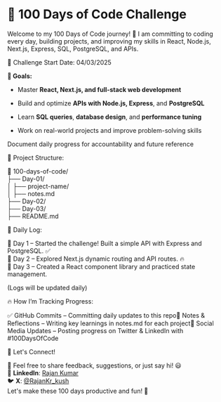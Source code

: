 
# 🚀 100 Days of Code Challenge
 Welcome to my 100 Days of Code journey! 🎯 I am committing to coding every day, building projects, and improving my skills in React, Node.js, Next.js, Express, SQL, PostgreSQL, and APIs.

📅 Challenge Start Date: 04/03/2025

**🎯 Goals:**

- Master **React, Next.js, and full-stack web development**

- Build and optimize **APIs with Node.js, Express**, and **PostgreSQL**

- Learn **SQL queries**, **database design**, and **performance tuning**

- Work on real-world projects and improve problem-solving skills

Document daily progress for accountability and future reference

📂 Project Structure:

📁 100-days-of-code/  
        ├── Day-01/  
        │   ├── project-name/  
        │   ├── notes.md  
        ├── Day-02/  
        ├── Day-03/  
        ├── README.md

📜 Daily Log:

📅 Day 1 – Started the challenge! Built a simple API with Express and PostgreSQL. ✅  
📅 Day 2 – Explored Next.js dynamic routing and API routes. 🔥  
📅 Day 3 – Created a React component library and practiced state management.

(Logs will be updated daily)

🔥 How I’m Tracking Progress:

✅ GitHub Commits – Committing daily updates to this repo📝 Notes & Reflections – Writing key learnings in notes.md for each project📢 Social Media Updates – Posting progress on Twitter & LinkedIn with #100DaysOfCode

🚀 Let's Connect!

💬 Feel free to share feedback, suggestions, or just say hi! 😃  
🔗 **LinkedIn**: [Rajan Kumar](www.linkedin.com/in/rajankumar-kush )  
🐦 **X**: [@RajanKr_kush](https://x.com/RajanKr_kush)  
Let's make these 100 days productive and fun! 🎉
